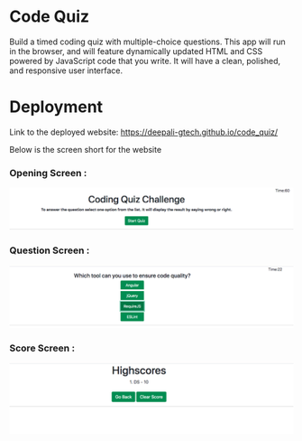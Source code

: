 # Code Quiz
Build a timed coding quiz with multiple-choice questions. This app will run in the browser, and will feature dynamically updated HTML and CSS powered by JavaScript code that you write. It will have a clean, polished, and responsive user interface.

# Deployment
Link to the deployed website: https://deepali-gtech.github.io/code_quiz/


Below is the screen short for the website

### Opening Screen :
![Website](./asset/opening_screen.png)

### Question Screen :
![Website](./asset/question_screen.png)
### Score Screen :
![Website](./asset/score_screen.png)